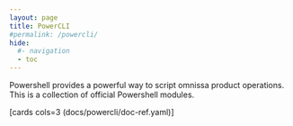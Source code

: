 ```yaml
---
layout: page
title: PowerCLI
#permalink: /powercli/
hide:
  #- navigation
  - toc
---
```


Powershell provides a powerful way to script omnissa product operations. This is a collection of official Powershell modules.

[cards cols=3 (docs/powercli/doc-ref.yaml)]
